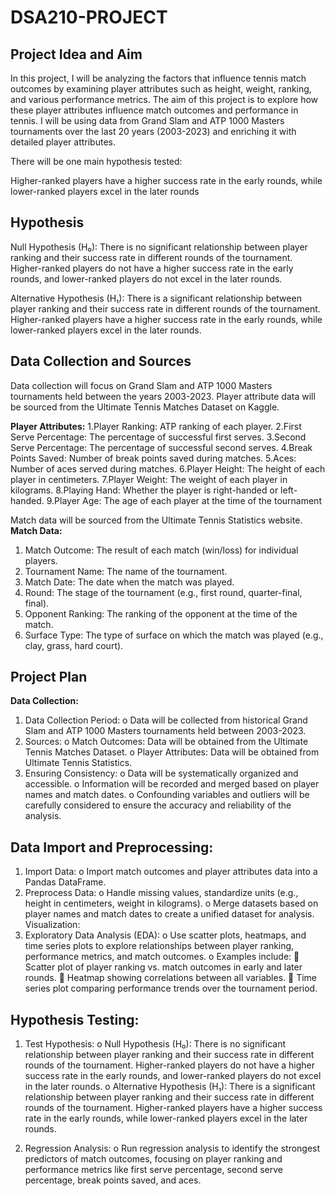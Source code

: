 # DSA210-PROJECT

## Project Idea and Aim
In this project, I will be analyzing the factors that influence tennis match outcomes by examining player attributes such as height, weight, ranking, and various performance metrics. The aim of this project is to explore how these player attributes influence match outcomes and performance in tennis. I will be using data from Grand Slam and ATP 1000 Masters tournaments over the last 20 years (2003-2023) and enriching it with detailed player attributes.

There will be one main hypothesis tested:

Higher-ranked players have a higher success rate in the early rounds, while lower-ranked players excel in the later rounds

## Hypothesis
Null Hypothesis (H₀): There is no significant relationship between player ranking and their success rate in different rounds of the tournament. Higher-ranked players do not have a higher success rate in the early rounds, and lower-ranked players do not excel in the later rounds.

Alternative Hypothesis (H₁): There is a significant relationship between player ranking and their success rate in different rounds of the tournament. Higher-ranked players have a higher success rate in the early rounds, while lower-ranked players excel in the later rounds.

## Data Collection and Sources
Data collection will focus on Grand Slam and ATP 1000 Masters tournaments held between the years 2003-2023.
Player attribute data will be sourced from the Ultimate Tennis Matches Dataset on Kaggle.

**Player Attributes:**
1.Player Ranking: ATP ranking of each player.
2.First Serve Percentage: The percentage of successful first serves.
3.Second Serve Percentage: The percentage of successful second serves.
4.Break Points Saved: Number of break points saved during matches.
5.Aces: Number of aces served during matches.
6.Player Height: The height of each player in centimeters.
7.Player Weight: The weight of each player in kilograms.
8.Playing Hand: Whether the player is right-handed or left-handed.
9.Player Age: The age of each player at the time of the tournament

Match data will be sourced from the Ultimate Tennis Statistics website.
**Match Data:**
1.	Match Outcome: The result of each match (win/loss) for individual players.
2.	Tournament Name: The name of the tournament.
3.	Match Date: The date when the match was played.
4.	Round: The stage of the tournament (e.g., first round, quarter-final, final).
5.	Opponent Ranking: The ranking of the opponent at the time of the match.
6.	Surface Type: The type of surface on which the match was played (e.g., clay, grass, hard court).

## Project Plan
**Data Collection:**
1.	Data Collection Period:
o	Data will be collected from historical Grand Slam and ATP 1000 Masters tournaments held between 2003-2023.
2.	Sources:
o	Match Outcomes: Data will be obtained from the Ultimate Tennis Matches Dataset.
o	Player Attributes: Data will be obtained from Ultimate Tennis Statistics.
3.	Ensuring Consistency:
o	Data will be systematically organized and accessible.
o	Information will be recorded and merged based on player names and match dates.
o	Confounding variables and outliers will be carefully considered to ensure the accuracy and reliability of the analysis.

## Data Import and Preprocessing:
1.	Import Data:
o	Import match outcomes and player attributes data into a Pandas DataFrame.
2.	Preprocess Data:
o	Handle missing values, standardize units (e.g., height in centimeters, weight in kilograms).
o	Merge datasets based on player names and match dates to create a unified dataset for analysis.
Visualization:
1.	Exploratory Data Analysis (EDA):
o	Use scatter plots, heatmaps, and time series plots to explore relationships between player ranking, performance metrics, and match outcomes.
o	Examples include:
	Scatter plot of player ranking vs. match outcomes in early and later rounds.
	Heatmap showing correlations between all variables.
	Time series plot comparing performance trends over the tournament period.


## Hypothesis Testing:
1.	Test Hypothesis:
o	Null Hypothesis (H₀): There is no significant relationship between player ranking and their success rate in different rounds of the tournament. Higher-ranked players do not have a higher success rate in the early rounds, and lower-ranked players do not excel in the later rounds.
o	Alternative Hypothesis (H₁): There is a significant relationship between player ranking and their success rate in different rounds of the tournament. Higher-ranked players have a higher success rate in the early rounds, while lower-ranked players excel in the later rounds.

2.	Regression Analysis:
o	Run regression analysis to identify the strongest predictors of match outcomes, focusing on player ranking and performance metrics like first serve percentage, second serve percentage, break points saved, and aces.
